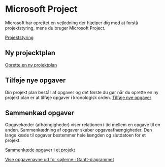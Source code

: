 # Microsoft Project
Microsoft har oprettet en vejledning der hjælper dig med at forstå projektstyring, mens du bruger Microsoft Project.

[Projektstyring](https://support.office.com/da-dk/article/vejkortet-for-projektstyring-ad8c7625-fa14-4e36-9a83-c6af33097662)

## Ny projecktplan
[Oprette en ny projektplan](https://support.office.com/da-dk/article/projektstyringsm%C3%A5l-oprette-en-ny-projektplan-91e314ed-af31-4043-be6f-61a7ea0d89ba)

## Tilføje nye opgaver
Din projekt plan består af opgaver og det første du gør når du oprette en ny projekt plan er at tilføje opgaver i kronologisk orden.
[Tilføje nye opgaver](https://support.office.com/da-dk/article/tilf%C3%B8je-nye-opgaver-6990803e-d0c7-48aa-94c9-ef14387f6792)

## Sammenkæd opgaver
Opgavekæder (afhængigheder) viser relationen i tid mellem en opgave til en anden. Sammenkædning af opgaver skaber opgaveafhængigheder. Den lange kæde til opgaver bestemmer hele længden og slutdatoen for et projekt.

[Sammenkæde opgaver i et projekt](https://support.office.com/da-dk/article/sammenk%C3%A6de-opgaver-i-et-projekt-31b918ce-4b71-475c-9d6b-0ee501b4be57)

[Vise opgavenavne ud for søjlerne i Gantt-diagrammet](https://support.office.com/da-dk/article/vise-opgavenavne-ud-for-s%C3%B8jlerne-i-gantt-diagrammet-46cf45ad-cfd9-4427-9aa0-b4586e22ead8)
